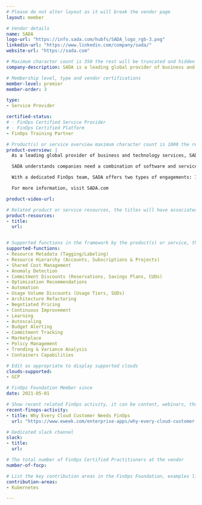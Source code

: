 ```yaml
---
# Please do not alter layout as it will break the vendor page
layout: member

# Vendor details
name: SADA
logo-url: "https://info.sada.com/hubfs/SADA_logo_rgb-3.png"
linkedin-url: "https://www.linkedin.com/company/sada/"
website-url: "https://sada.com"

# Maximum character count is 350 the rest will be truncated and hidden automatically on your page
company-description: SADA is a leading global provider of business and technology services empowering people to transform their work, their organizations and the world. SADA teams have helped enterprise clients in healthcare, media, entertainment, retail, manufacturing and the public sector achieve their boldest ambitions and solve their most complex problems. A Google Cloud Premier partner with multiple Specializations, SADA delivers continuous innovation, strong partnerships and service excellence. This has led to numerous accolades and awards, including the Google Cloud Global Reseller Partner of the Year for 2018 and 2019, the Inc. 5000 list of America’s Fastest Growing Private Companies for 14 straight years, and the 2020 Inc. list of America's Top 50 Workplaces. More info at www.sada.com.

# Membership level, type and vendor certifications
member-level: premier
member-order: 3

type:
- Service Provider

certified-status:
# - FinOps Certified Service Provider
# - FinOps Certified Platform
- FinOps Training Partner

# Product(s) or service overview maximum character count is 1000 the rest will be truncated and hidden automatically on your page
product-overview: |
  As a leading global provider of business and technology services, SADA empowers people to transform their work, their organizations and the world. SADA teams have helped enterprise clients in healthcare, media & entertainment, retail, manufacturing and the public sector achieve their boldest ambitions and solve their most complex problems. A Google Cloud Partner with multiple Specializations and premier MSP, SADA delivers continuous innovation, strong partnerships and service excellence.

  SADA understands companies need a combination of software and services managed by experienced FinOps practitioners who can guide them through the process of optimizing and tracking their cloud use and spend.

  With a dedicated FinOps team, SADA offers two types of engagements: 1) Targeted engagements focused on building clients’ skills in the realms of operating efficiency and visibility/reporting. These engagements are tailored toward clients with an established FinOps practice with a need to expand existing capabilities. 2) For clients with no FinOps practice at all, SADA will offer multi-month, highly immersive services designed to help you assemble and enable a FinOps team entirely from the ground up. Our experts will both triage current challenges around your cloud spend and assist in creating or expanding your FinOps organization internally, fully enabling you to maintain best practices after the triage phase is completed.

  For more information, visit SADA.com

product-video-url:

# Related product or service resources, the titles will have associated URLs, e.g. product
product-resources:
- title:
  url:


# Supported functions in the framework by the product(s) or service, these need to match the menu spelling to add a link automatically, ones listed are examples
supported-functions:
- Resource Metadata (Tagging/Labeling)
- Resource Hierarchy (Accounts, Subscriptions & Projects)
- Shared Cost Management
- Anomaly Detection
- Commitment Discounts (Reservations, Savings Plans, CUDs)
- Optimization Recommendations
- Automation
- Usage Volume Discounts (Usage Tiers, SUDs)
- Architecture Refactoring
- Negotiated Pricing
- Continuous Improvement
- Learning
- Autoscaling
- Budget Alerting
- Commitment Tracking
- Marketplace
- Policy Management
- Trending & Variance Analysis
- Containers Capabilities

# Edit as appropriate to display supported clouds
clouds-supported:
- GCP

# FinOps Foundation Member since
date: 2021-05-01

# Show recent related FinOps activity, it can be content, webinars, thought leadership and include external links
recent-finops-activity:
- title: Why Every Cloud Customer Needs FinOps
  url: "https://www.eweek.com/enterprise-apps/why-every-cloud-customer-needs-finops/"

# Dedicated slack channel
slack:
- title:
  url:

# The total number of FinOps Certified Practitioners at the vendor
number-of-focp:

# List the key contribution areas in the FinOps Foundation, examples listed
contribution-areas:
- Kubernetes

---
```

